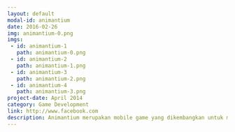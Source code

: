 ```yaml
---
layout: default
modal-id: animantium
date: 2016-02-26
img: animantium-0.png
imgs:
 - id: animantium-1
   path: animantium-0.png
 - id: animantium-2
   path: animantium-1.png
 - id: animantium-3
   path: animantium-2.png
 - id: animantium-4
   path: animantium-3.png
project-date: April 2014
category: Game Development
link: http://www.facebook.com
description: Animantium merupakan mobile game yang dikembangkan untuk mengikuti Compfest 2014 <br> Animantium bercerita  tentang blablabla
---
```

